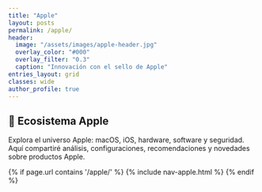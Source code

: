 ```yaml
---
title: "Apple"
layout: posts
permalink: /apple/
header:
  image: "/assets/images/apple-header.jpg"
  overlay_color: "#000"
  overlay_filter: "0.3"
  caption: "Innovación con el sello de Apple"
entries_layout: grid
classes: wide
author_profile: true
---
```


## 🍏 Ecosistema Apple

Explora el universo Apple: macOS, iOS, hardware, software y seguridad.  
Aquí compartiré análisis, configuraciones, recomendaciones y novedades sobre productos Apple.

{% if page.url contains '/apple/' %}
  {% include nav-apple.html %}
{% endif %}
